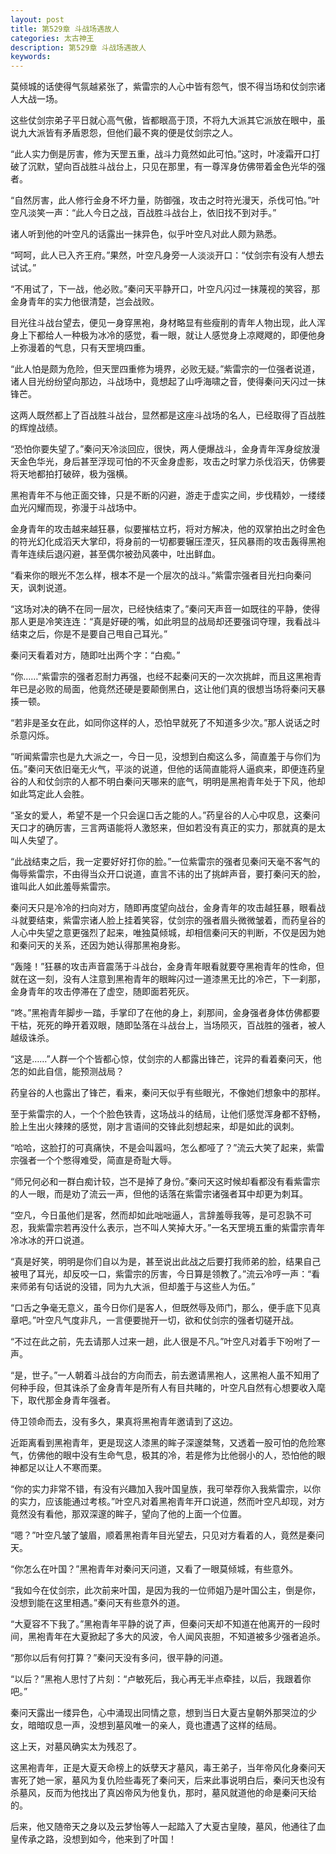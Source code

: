 ```yaml
---
layout: post
title: 第529章 斗战场遇故人
categories: 太古神王
description: 第529章 斗战场遇故人
keywords:
---
```


莫倾城的话使得气氛越紧张了，紫雷宗的人心中皆有怨气，恨不得当场和仗剑宗诸人大战一场。

这些仗剑宗弟子平日就心高气傲，皆都眼高于顶，不将九大派其它派放在眼中，虽说九大派皆有矛盾恩怨，但他们最不爽的便是仗剑宗之人。

“此人实力倒是厉害，修为天罡五重，战斗力竟然如此可怕。”这时，叶凌霜开口打破了沉默，望向百战胜斗战台上，只见在那里，有一尊浑身仿佛带着金色光华的强者。

“自然厉害，此人修行金身不坏力量，防御强，攻击之时符光漫天，杀伐可怕。”叶空凡淡笑一声：“此人今日之战，百战胜斗战台上，依旧找不到对手。”

诸人听到他的叶空凡的话露出一抹异色，似乎叶空凡对此人颇为熟悉。

“呵呵，此人已入齐王府。”果然，叶空凡身旁一人淡淡开口：“仗剑宗有没有人想去试试。”

“不用试了，下一战，他必败。”秦问天平静开口，叶空凡闪过一抹蔑视的笑容，那金身青年的实力他很清楚，岂会战败。

目光往斗战台望去，便见一身穿黑袍，身材略显有些瘦削的青年人物出现，此人浑身上下都给人一种极为冰冷的感觉，看一眼，就让人感觉身上凉飕飕的，即便他身上弥漫着的气息，只有天罡境四重。

“此人怕是颇为危险，但天罡四重修为境界，必败无疑。”紫雷宗的一位强者说道，诸人目光纷纷望向那边，斗战场中，竟想起了山呼海啸之音，使得秦问天闪过一抹锋芒。

这两人既然都上了百战胜斗战台，显然都是这座斗战场的名人，已经取得了百战胜的辉煌战绩。

“恐怕你要失望了。”秦问天冷淡回应，很快，两人便爆战斗，金身青年浑身绽放漫天金色华光，身后甚至浮现可怕的不灭金身虚影，攻击之时掌力杀伐滔天，仿佛要将天地都拍打破碎，极为强横。

黑袍青年不与他正面交锋，只是不断的闪避，游走于虚实之间，步伐精妙，一缕缕血光闪耀而现，弥漫于斗战场中。

金身青年的攻击越来越狂暴，似要摧枯立朽，将对方解决，他的双掌拍出之时金色的符光幻化成滔天大掌印，将身前的一切都要辗压湮灭，狂风暴雨的攻击轰得黑袍青年连续后退闪避，甚至偶尔被劲风袭中，吐出鲜血。

“看来你的眼光不怎么样，根本不是一个层次的战斗。”紫雷宗强者目光扫向秦问天，讽刺说道。

“这场对决的确不在同一层次，已经快结束了。”秦问天声音一如既往的平静，使得那人更是冷笑连连：“真是好硬的嘴，如此明显的战局却还要强词夺理，我看战斗结束之后，你是不是要自己甩自己耳光。”

秦问天看着对方，随即吐出两个字：“白痴。”

“你……”紫雷宗的强者忍耐力再强，也经不起秦问天的一次次挑衅，而且这黑袍青年已是必败的局面，他竟然还硬是要颠倒黑白，这让他们真的很想当场将秦问天暴揍一顿。

“若非是圣女在此，如同你这样的人，恐怕早就死了不知道多少次。”那人说话之时杀意闪烁。

“听闻紫雷宗也是九大派之一，今日一见，没想到白痴这么多，简直羞于与你们为伍。”秦问天依旧毫无火气，平淡的说道，但他的话简直能将人逼疯来，即便连药皇谷的人和仗剑宗的人都不明白秦问天哪来的底气，明明是黑袍青年处于下风，他却如此笃定此人会胜。

“圣女的爱人，希望不是一个只会逞口舌之能的人。”药皇谷的人心中叹息，这秦问天口才的确厉害，三言两语能将人激怒来，但如若没有真正的实力，那就真的是太叫人失望了。

“此战结束之后，我一定要好好打你的脸。”一位紫雷宗的强者见秦问天毫不客气的侮辱紫雷宗，不由得当众开口说道，直言不讳的出了挑衅声音，要打秦问天的脸，谁叫此人如此羞辱紫雷宗。

秦问天只是冷冷的扫向对方，随即再度望向战台，金身青年的攻击越狂暴，眼看战斗就要结束，紫雷宗诸人脸上挂着笑容，仗剑宗的强者眉头微微皱着，而药皇谷的人心中失望之意更强烈了起来，唯独莫倾城，却相信秦问天的判断，不仅是因为她和秦问天的关系，还因为她认得那黑袍身影。

“轰隆！”狂暴的攻击声音震荡于斗战台，金身青年眼看就要夺黑袍青年的性命，但就在这一刻，没有人注意到黑袍青年的眼眸闪过一道漆黑无比的冷芒，下一刹那，金身青年的攻击停滞在了虚空，随即面若死灰。

“咚。”黑袍青年脚步一踏，手掌印了在他的身上，刹那间，金身强者身体仿佛都要干枯，死死的睁开着双眼，随即坠落在斗战台上，当场陨灭，百战胜的强者，被人越级诛杀。

“这是……”人群一个个皆都心惊，仗剑宗的人都露出锋芒，诧异的看着秦问天，他怎的如此自信，能预测战局？

药皇谷的人也露出了锋芒，看来，秦问天似乎有些眼光，不像她们想象中的那样。

至于紫雷宗的人，一个个脸色铁青，这场战斗的结局，让他们感觉浑身都不舒畅，脸上生出火辣辣的感觉，刚才言语间的交锋此刻想起来，却是如此的讽刺。

“哈哈，这脸打的可真痛快，不是会叫嚣吗，怎么都哑了？”流云大笑了起来，紫雷宗强者一个个憋得难受，简直是奇耻大辱。

“师兄何必和一群白痴计较，岂不是掉了身份。”秦问天这时候却看都没有看紫雷宗的人一眼，而是劝了流云一声，但他的话落在紫雷宗诸强者耳中却更为刺耳。

“空凡，今日虽他们是客，然而却如此咄咄逼人，言辞羞辱我等，是可忍孰不可忍，我紫雷宗若再没什么表示，岂不叫人笑掉大牙。”一名天罡境五重的紫雷宗青年冷冰冰的开口说道。

“真是好笑，明明是你们自以为是，甚至说出此战之后要打我师弟的脸，结果自己被甩了耳光，却反咬一口，紫雷宗的厉害，今日算是领教了。”流云冷哼一声：“看来师弟有句话说的没错，同为九大派，但却羞于与这些人为伍。”

“口舌之争毫无意义，虽今日你们是客人，但既然辱及师门，那么，便手底下见真章吧。”叶空凡气度非凡，一言便要抛开一切，欲和仗剑宗的强者切磋开战。

“不过在此之前，先去请那人过来一趟，此人很是不凡。”叶空凡对着手下吩咐了一声。

“是，世子。”一人朝着斗战台的方向而去，前去邀请黑袍人，这黑袍人虽不知用了何种手段，但其诛杀了金身青年是所有人有目共睹的，叶空凡自然有心想要收入麾下，取代那金身青年强者。

侍卫领命而去，没有多久，果真将黑袍青年邀请到了这边。

近距离看到黑袍青年，更是现这人漆黑的眸子深邃桀骜，又透着一股可怕的危险寒气，仿佛他的眼中没有生命气息，极其的冷，若是修为比他弱小的人，恐怕他的眼神都足以让人不寒而栗。

“你的实力非常不错，有没有兴趣加入我叶国皇族，我可举荐你入我紫雷宗，以你的实力，应该能通过考核。”叶空凡对着黑袍青年开口说道，然而叶空凡却现，对方竟然没有看他，那双深邃的眸子，望向了他的上面一个位置。

“嗯？”叶空凡皱了皱眉，顺着黑袍青年目光望去，只见对方看着的人，竟然是秦问天。

“你怎么在叶国？”黑袍青年对秦问天问道，又看了一眼莫倾城，有些意外。

“我如今在仗剑宗，此次前来叶国，是因为我的一位师姐乃是叶国公主，倒是你，没想到能在这里相遇。”秦问天有些意外的道。

“大夏容不下我了。”黑袍青年平静的说了声，但秦问天却不知道在他离开的一段时间，黑袍青年在大夏掀起了多大的风波，令人闻风丧胆，不知道被多少强者追杀。

“那你以后有何打算？”秦问天没有多问，很平静的问道。

“以后？”黑袍人思忖了片刻：“卢敏死后，我心再无半点牵挂，以后，我跟着你吧。”

秦问天露出一缕异色，心中涌现出同情之意，想到当日大夏古皇朝外那哭泣的少女，暗暗叹息一声，没想到墓风唯一的亲人，竟也遭遇了这样的结局。

这上天，对墓风确实太为残忍了。

这黑袍青年，正是大夏天命榜上的妖孽天才墓风，毒王弟子，当年帝风化身秦问天害死了她一家，墓风为复仇险些毒死了秦问天，后来此事说明白后，秦问天也没有杀墓风，反而为他找出了真凶帝风为他复仇，那时，墓风就道他的命是秦问天给的。

后来，他又随帝天之身以及云梦怡等人一起踏入了大夏古皇陵，墓风，他通往了血皇传承之路，没想到如今，他来到了叶国！
